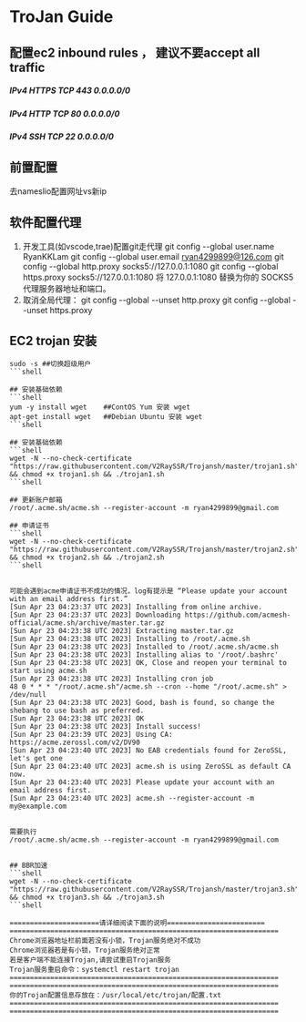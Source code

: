# TroJan Guide

## 配置ec2 inbound rules ， 建议不要accept all traffic
##### IPv4	HTTPS	TCP	443	0.0.0.0/0
##### IPv4	HTTP	TCP	80	0.0.0.0/0
##### IPv4	SSH	    TCP	22	0.0.0.0/0

## 前置配置
去nameslio配置网址vs新ip

## 软件配置代理
1. 开发工具(如vscode,trae)配置git走代理
git config --global user.name RyanKKLam
git config --global user.email ryan4299899@126.com
git config --global http.proxy socks5://127.0.0.1:1080
git config --global https.proxy socks5://127.0.0.1:1080
将 127.0.0.1:1080 替换为你的 SOCKS5 代理服务器地址和端口。
2. 取消全局代理：
git config --global --unset http.proxy
git config --global --unset https.proxy



## EC2 trojan 安装
```shell
sudo -s ##切换超级用户
```shell

## 安装基础依赖
```shell
yum -y install wget    ##ContOS Yum 安装 wget
apt-get install wget   ##Debian Ubuntu 安装 wget
```shell

## 安装基础依赖
```shell
wget -N --no-check-certificate "https://raw.githubusercontent.com/V2RaySSR/Trojansh/master/trojan1.sh" && chmod +x trojan1.sh && ./trojan1.sh
```shell

## 更新账户邮箱
/root/.acme.sh/acme.sh --register-account -m ryan4299899@gmail.com

## 申请证书
```shell
wget -N --no-check-certificate "https://raw.githubusercontent.com/V2RaySSR/Trojansh/master/trojan2.sh" && chmod +x trojan2.sh && ./trojan2.sh
```shell


可能会遇到acme申请证书不成功的情况，log有提示是 “Please update your account with an email address first.”
[Sun Apr 23 04:23:37 UTC 2023] Installing from online archive.
[Sun Apr 23 04:23:37 UTC 2023] Downloading https://github.com/acmesh-official/acme.sh/archive/master.tar.gz
[Sun Apr 23 04:23:38 UTC 2023] Extracting master.tar.gz
[Sun Apr 23 04:23:38 UTC 2023] Installing to /root/.acme.sh
[Sun Apr 23 04:23:38 UTC 2023] Installed to /root/.acme.sh/acme.sh
[Sun Apr 23 04:23:38 UTC 2023] Installing alias to '/root/.bashrc'
[Sun Apr 23 04:23:38 UTC 2023] OK, Close and reopen your terminal to start using acme.sh
[Sun Apr 23 04:23:38 UTC 2023] Installing cron job
48 0 * * * "/root/.acme.sh"/acme.sh --cron --home "/root/.acme.sh" > /dev/null
[Sun Apr 23 04:23:38 UTC 2023] Good, bash is found, so change the shebang to use bash as preferred.
[Sun Apr 23 04:23:38 UTC 2023] OK
[Sun Apr 23 04:23:38 UTC 2023] Install success!
[Sun Apr 23 04:23:39 UTC 2023] Using CA: https://acme.zerossl.com/v2/DV90
[Sun Apr 23 04:23:40 UTC 2023] No EAB credentials found for ZeroSSL, let's get one
[Sun Apr 23 04:23:40 UTC 2023] acme.sh is using ZeroSSL as default CA now.
[Sun Apr 23 04:23:40 UTC 2023] Please update your account with an email address first.
[Sun Apr 23 04:23:40 UTC 2023] acme.sh --register-account -m my@example.com


需要执行
/root/.acme.sh/acme.sh --register-account -m ryan4299899@gmail.com


## BBR加速
```shell
wget -N --no-check-certificate "https://raw.githubusercontent.com/V2RaySSR/Trojansh/master/trojan3.sh" && chmod +x trojan3.sh && ./trojan3.sh
```shell

======================请详细阅读下面的说明========================
==================================================================
Chrome浏览器地址栏前面若没有小锁，Trojan服务绝对不成功
Chrome浏览器若是有小锁，Trojan服务绝对正常
若是客户端不能连接Trojan,请尝试重启Trojan服务
Trojan服务重启命令：systemctl restart trojan
==================================================================
==================================================================
你的Trojan配置信息存放在：/usr/local/etc/trojan/配置.txt
==================================================================
==================================================================





